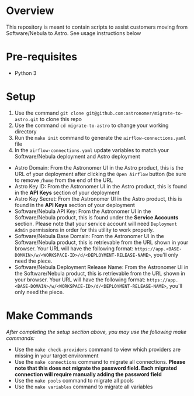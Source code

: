 # Overview
This repository is meant to contain scripts to assist customers moving from Software/Nebula to Astro. See usage instructions below

# Pre-requisites
- Python 3

# Setup
  1. Use the command `git clone git@github.com:astronomer/migrate-to-astro.git` to clone this repo
  2. Use the command `cd migrate-to-astro` to change your working directory
  3. Run the `make init` command to generate the `airflow-connections.yaml` file
  4. In the `airflow-connections.yaml` update variables to match your Software/Nebula deployment and Astro deployment
 
  - Astro Domain: From the Astronomer UI in the Astro product, this is the URL of your deployment after clicking the `Open Airflow` button (be sure to remove `/home` from the end of the URL
  - Astro Key ID: From the Astronomer UI in the Astro product, this is found in the **API Keys** section of your deployment
  - Astro Key Secret: From the Astronomer UI in the Astro product, this is found in the **API Keys** section of your deployment
  - Software/Nebula API Key: From the Astronomer UI in the Software/Nebula product, this is found under the **Service Accounts** section. Please note that your service account will need `Deployment Admin` permissions in order for this utility to work properly.
  - Software/Nebula Base Domain: From the Astronomer UI in the Software/Nebula product, this is retrievable from the URL shown in your browser. Your URL will have the following format: `https://app.<BASE-DOMAIN>/w/<WORKSPACE-ID>/d/<DEPLOYMENT-RELEASE-NAME>`, you'll only need the <BASE-DOMAIN> piece.
  - Software/Nebula Deployment Release Name: From the Astronomer UI in the Software/Nebula product, this is retrievable from the URL shown in your browser. Your URL will have the following format: `https://app.<BASE-DOMAIN>/w/<WORKSPACE-ID>/d/<DEPLOYMENT-RELEASE-NAME>`,  you'll only need the <RELEASE-NAME> piece.

# Make Commands
*After completing the setup section above, you may use the following make commands:*
- Use the `make check-providers` command to view which providers are missing in your target environment
- Use the `make connections` command to migrate all connections. **Please note that this does not migrate the password field. Each migrated connection will require manually adding the password field**
- Use the `make pools` command to migrate all pools
- Use the `make variables` command to migrate all variables
